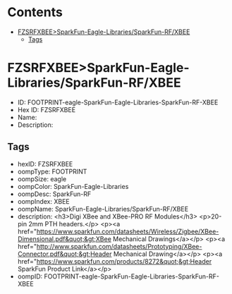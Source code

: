 



Contents
========

* [FZSRFXBEE>SparkFun-Eagle-Libraries/SparkFun-RF/XBEE](#fzsrfxbeesparkfun-eagle-librariessparkfun-rfxbee)
	* [Tags](#tags)

# FZSRFXBEE>SparkFun-Eagle-Libraries/SparkFun-RF/XBEE

- ID: FOOTPRINT-eagle-SparkFun-Eagle-Libraries-SparkFun-RF-XBEE
- Hex ID: FZSRFXBEE
- Name: 
- Description: 

## Tags

- hexID: FZSRFXBEE
- oompType: FOOTPRINT
- oompSize: eagle
- oompColor: SparkFun-Eagle-Libraries
- oompDesc: SparkFun-RF
- oompIndex: XBEE
- oompName: SparkFun-Eagle-Libraries/SparkFun-RF/XBEE
- description: &lt;h3&gt;Digi XBee and XBee-PRO RF Modules&lt;/h3&gt;
&lt;p&gt;20-pin 2mm PTH headers.&lt;/p&gt;
&lt;p&gt;&lt;a href=&quot;https://www.sparkfun.com/datasheets/Wireless/Zigbee/XBee-Dimensional.pdf&quot;&gt;XBee Mechanical Drawings&lt;/a&gt;&lt;/p&gt;
&lt;p&gt;&lt;a href=&quot;http://www.sparkfun.com/datasheets/Prototyping/XBee-Connector.pdf&quot;&gt;Header Mechanical Drawing&lt;/a&gt;&lt;/p&gt;
&lt;p&gt;&lt;a href=&quot;https://www.sparkfun.com/products/8272&quot;&gt;Header SparkFun Product Link&lt;/a&gt;&lt;/p&gt;
- oompID: FOOTPRINT-eagle-SparkFun-Eagle-Libraries-SparkFun-RF-XBEE
